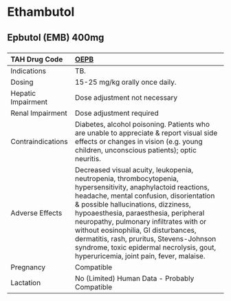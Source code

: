 # Ethambutol

## Epbutol (EMB) 400mg

##### 

| TAH Drug Code      | [OEPB](https://www.tahsda.org.tw/drugs/hissearch.php?drug_code=OEPB)                                                                                                                                                                                                                                                                                                                                                                                        |
|:-------------------|:------------------------------------------------------------------------------------------------------------------------------------------------------------------------------------------------------------------------------------------------------------------------------------------------------------------------------------------------------------------------------------------------------------------------------------------------------------|
| Indications        | TB.                                                                                                                                                                                                                                                                                                                                                                                                                                                         |
| Dosing             | 15-25 mg/kg orally once daily.                                                                                                                                                                                                                                                                                                                                                                                                                              |
| Hepatic Impairment | Dose adjustment not necessary                                                                                                                                                                                                                                                                                                                                                                                                                               |
| Renal Impairment   | Dose adjustment required                                                                                                                                                                                                                                                                                                                                                                                                                                    |
| Contraindications  | Diabetes, alcohol poisoning. Patients who are unable to appreciate & report visual side effects or changes in vision (e.g. young children, unconscious patients); optic neuritis.                                                                                                                                                                                                                                                                           |
| Adverse Effects    | Decreased visual acuity, leukopenia, neutropenia, thrombocytopenia, hypersensitivity, anaphylactoid reactions, headache, mental confusion, disorientation & possible hallucinations, dizziness, hypoaesthesia, paraesthesia, peripheral neuropathy, pulmonary infiltrates with or without eosinophilia, GI disturbances, dermatitis, rash, pruritus, Stevens-Johnson syndrome, toxic epidermal necrolysis, gout, hyperuricemia, joint pain, fever, malaise. |
| Pregnancy          | Compatible                                                                                                                                                                                                                                                                                                                                                                                                                                                  |
| Lactation          | No (Limited) Human Data - Probably Compatible                                                                                                                                                                                                                                                                                                                                                                                                               |

